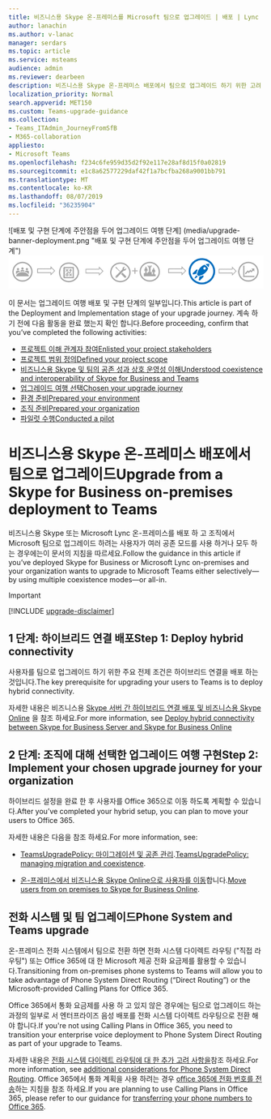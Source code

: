 ```yaml
---
title: 비즈니스용 Skype 온-프레미스를 Microsoft 팀으로 업그레이드 | 배포 | Lync
author: lanachin
ms.author: v-lanac
manager: serdars
ms.topic: article
ms.service: msteams
audience: admin
ms.reviewer: dearbeen
description: 비즈니스용 Skype 온-프레미스 배포에서 팀으로 업그레이드 하기 위한 고려 사항
localization_priority: Normal
search.appverid: MET150
ms.custom: Teams-upgrade-guidance
ms.collection:
- Teams_ITAdmin_JourneyFromSfB
- M365-collaboration
appliesto:
- Microsoft Teams
ms.openlocfilehash: f234c6fe959d35d2f92e117e28af8d15f0a02819
ms.sourcegitcommit: e1c8a62577229daf42f1a7bcfba268a9001bb791
ms.translationtype: MT
ms.contentlocale: ko-KR
ms.lasthandoff: 08/07/2019
ms.locfileid: "36235904"
---
```

<span data-ttu-id="81ed4-103">![배포 및 구현 단계에 주안점을 두어 업그레이드 여행 단계] (media/upgrade-banner-deployment.png "배포 및 구현 단계에 주안점을 두어 업그레이드 여행 단계")</span><span class="sxs-lookup"><span data-stu-id="81ed4-103">![Stages of the upgrade journey, with emphasis on the Deployment and Implementation stage](media/upgrade-banner-deployment.png "Stages of the upgrade journey, with emphasis on the Deployment and Implementation stage")</span></span>

<span data-ttu-id="81ed4-104">이 문서는 업그레이드 여행 배포 및 구현 단계의 일부입니다.</span><span class="sxs-lookup"><span data-stu-id="81ed4-104">This article is part of the Deployment and Implementation stage of your upgrade journey.</span></span> <span data-ttu-id="81ed4-105">계속 하기 전에 다음 활동을 완료 했는지 확인 합니다.</span><span class="sxs-lookup"><span data-stu-id="81ed4-105">Before proceeding, confirm that you’ve completed the following activities:</span></span>

- [<span data-ttu-id="81ed4-106">프로젝트 이해 관계자 참여</span><span class="sxs-lookup"><span data-stu-id="81ed4-106">Enlisted your project stakeholders</span></span>](upgrade-enlist-stakeholders.md)
- [<span data-ttu-id="81ed4-107">프로젝트 범위 정의</span><span class="sxs-lookup"><span data-stu-id="81ed4-107">Defined your project scope</span></span>](https://aka.ms/SkypetoTeams-Scope)
- [<span data-ttu-id="81ed4-108">비즈니스용 Skype 및 팀의 공존 성과 상호 운영성 이해</span><span class="sxs-lookup"><span data-stu-id="81ed4-108">Understood coexistence and interoperability of Skype for Business and Teams</span></span>](https://aka.ms/SkypeToTeams-Coexist)
- [<span data-ttu-id="81ed4-109">업그레이드 여행 선택</span><span class="sxs-lookup"><span data-stu-id="81ed4-109">Chosen your upgrade journey</span></span>](upgrade-and-coexistence-of-skypeforbusiness-and-teams.md)
- [<span data-ttu-id="81ed4-110">환경 준비</span><span class="sxs-lookup"><span data-stu-id="81ed4-110">Prepared your environment</span></span>](https://aka.ms/SkypeToTeams-TechnicalReadiness)
- [<span data-ttu-id="81ed4-111">조직 준비</span><span class="sxs-lookup"><span data-stu-id="81ed4-111">Prepared your organization</span></span>](https://aka.ms/SkypeToTeams-UserReadiness)
- [<span data-ttu-id="81ed4-112">파일럿 수행</span><span class="sxs-lookup"><span data-stu-id="81ed4-112">Conducted a pilot</span></span>](https://aka.ms/SkypeToTeams-Pilot)

# <a name="upgrade-from-a-skype-for-business-on-premises-deployment-to-teams"></a><span data-ttu-id="81ed4-113">비즈니스용 Skype 온-프레미스 배포에서 팀으로 업그레이드</span><span class="sxs-lookup"><span data-stu-id="81ed4-113">Upgrade from a Skype for Business on-premises deployment to Teams</span></span>

<span data-ttu-id="81ed4-114">비즈니스용 Skype 또는 Microsoft Lync 온-프레미스를 배포 하 고 조직에서 Microsoft 팀으로 업그레이드 하려는 사용자가 여러 공존 모드를 사용 하거나 모두 하는 경우에는이 문서의 지침을 따르세요.</span><span class="sxs-lookup"><span data-stu-id="81ed4-114">Follow the guidance in this article if you’ve deployed Skype for Business or Microsoft Lync on-premises and your organization wants to upgrade to Microsoft Teams either selectively—by using multiple coexistence modes—or all-in.</span></span> 

> [!IMPORTANT]
> [!INCLUDE [upgrade-disclaimer](includes/upgrade-disclaimer.md)]

## <a name="step-1-deploy-hybrid-connectivity"></a><span data-ttu-id="81ed4-115">1 단계: 하이브리드 연결 배포</span><span class="sxs-lookup"><span data-stu-id="81ed4-115">Step 1: Deploy hybrid connectivity</span></span>

<span data-ttu-id="81ed4-116">사용자를 팀으로 업그레이드 하기 위한 주요 전제 조건은 하이브리드 연결을 배포 하는 것입니다.</span><span class="sxs-lookup"><span data-stu-id="81ed4-116">The key prerequisite for upgrading your users to Teams is to deploy hybrid connectivity.</span></span>

<span data-ttu-id="81ed4-117">자세한 내용은 비즈니스용 [Skype 서버 간 하이브리드 연결 배포 및 비즈니스용 Skype Online](/skypeforbusiness/skype-for-business-hybrid-solutions/deploy-hybrid-connectivity/deploy-hybrid-connectivity) 을 참조 하세요.</span><span class="sxs-lookup"><span data-stu-id="81ed4-117">For more information, see [Deploy hybrid connectivity between Skype for Business Server and Skype for Business Online](/skypeforbusiness/skype-for-business-hybrid-solutions/deploy-hybrid-connectivity/deploy-hybrid-connectivity)</span></span>

## <a name="step-2-implement-your-chosen-upgrade-journey-for-your-organization"></a><span data-ttu-id="81ed4-118">2 단계: 조직에 대해 선택한 업그레이드 여행 구현</span><span class="sxs-lookup"><span data-stu-id="81ed4-118">Step 2: Implement your chosen upgrade journey for your organization</span></span>

<span data-ttu-id="81ed4-119">하이브리드 설정을 완료 한 후 사용자를 Office 365으로 이동 하도록 계획할 수 있습니다.</span><span class="sxs-lookup"><span data-stu-id="81ed4-119">After you’ve completed your hybrid setup, you can plan to move your users to Office 365.</span></span>

<span data-ttu-id="81ed4-120">자세한 내용은 다음을 참조 하세요.</span><span class="sxs-lookup"><span data-stu-id="81ed4-120">For more information, see:</span></span>

- <span data-ttu-id="81ed4-121">[TeamsUpgradePolicy: 마이그레이션 및 공존 관리](migration-interop-guidance-for-teams-with-skype.md#teamsupgradepolicy-managing-migration-and-co-existence).</span><span class="sxs-lookup"><span data-stu-id="81ed4-121">[TeamsUpgradePolicy: managing migration and coexistence](migration-interop-guidance-for-teams-with-skype.md#teamsupgradepolicy-managing-migration-and-co-existence).</span></span>

- <span data-ttu-id="81ed4-122">[온-프레미스에서 비즈니스용 Skype Online으로 사용자를 이동](/skypeforbusiness/skype-for-business-hybrid-solutions/deploy-hybrid-connectivity/move-users-from-on-premises-to-skype-for-business-online)합니다.</span><span class="sxs-lookup"><span data-stu-id="81ed4-122">[Move users from on premises to Skype for Business Online](/skypeforbusiness/skype-for-business-hybrid-solutions/deploy-hybrid-connectivity/move-users-from-on-premises-to-skype-for-business-online).</span></span>

## <a name="phone-system-and-teams-upgrade"></a><span data-ttu-id="81ed4-123">전화 시스템 및 팀 업그레이드</span><span class="sxs-lookup"><span data-stu-id="81ed4-123">Phone System and Teams upgrade</span></span>

<span data-ttu-id="81ed4-124">온-프레미스 전화 시스템에서 팀으로 전환 하면 전화 시스템 다이렉트 라우팅 ("직접 라우팅") 또는 Office 365에 대 한 Microsoft 제공 전화 요금제를 활용할 수 있습니다.</span><span class="sxs-lookup"><span data-stu-id="81ed4-124">Transitioning from on-premises phone systems to Teams will allow you to take advantage of Phone System Direct Routing (“Direct Routing”) or the Microsoft-provided Calling Plans for Office 365.</span></span>

<span data-ttu-id="81ed4-125">Office 365에서 통화 요금제를 사용 하 고 있지 않은 경우에는 팀으로 업그레이드 하는 과정의 일부로 서 엔터프라이즈 음성 배포를 전화 시스템 다이렉트 라우팅으로 전환 해야 합니다.</span><span class="sxs-lookup"><span data-stu-id="81ed4-125">If you're not using Calling Plans in Office 365, you need to transition your enterprise voice deployment to Phone System Direct Routing as part of your upgrade to Teams.</span></span>

<span data-ttu-id="81ed4-126">자세한 내용은 [전화 시스템 다이렉트 라우팅에 대 한 추가 고려 사항을](https://docs.microsoft.com/MicrosoftTeams/2-envision-make-my-service-decisions-direct-routing)참조 하세요.</span><span class="sxs-lookup"><span data-stu-id="81ed4-126">For more information, see [additional considerations for Phone System Direct Routing](https://docs.microsoft.com/MicrosoftTeams/2-envision-make-my-service-decisions-direct-routing).</span></span> <span data-ttu-id="81ed4-127">Office 365에서 통화 계획을 사용 하려는 경우 [office 365에 전화 번호를 전송](https://docs.microsoft.com/microsoftteams/transfer-phone-numbers-to-office-365)하는 지침을 참조 하세요.</span><span class="sxs-lookup"><span data-stu-id="81ed4-127">If you are planning to use Calling Plans in Office 365, please refer to our guidance for [transferring your phone numbers to Office 365](https://docs.microsoft.com/microsoftteams/transfer-phone-numbers-to-office-365).</span></span>